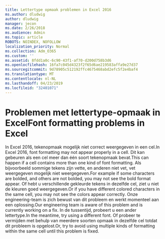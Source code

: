 ```yaml
---
title: Lettertype opmaak problemen in Excel 2016
ms.author: dludwig
author: dludwig
manager: jecon
ms.date: 2/26/2018
ms.audience: Admin
ms.topic: article
ROBOTS: NOINDEX, NOFOLLOW
localization_priority: Normal
ms.collection: Adm_O365
ms.custom: ''
ms.assetid: 8fdd1a0c-6c90-43f1-af70-d200d758b3d6
ms.openlocfilehash: 16fa7c045d4323f2f65d6ae219583affa9e27d37
ms.sourcegitcommit: 9d78905c512192ffc4675468abd2efc5f2e4baf4
ms.translationtype: MT
ms.contentlocale: nl-NL
ms.lasthandoff: 04/23/2019
ms.locfileid: "32401071"
---
```

# <a name="font-formatting-problems-in-excel"></a><span data-ttu-id="314a1-102">Problemen met lettertype-opmaak in Excel</span><span class="sxs-lookup"><span data-stu-id="314a1-102">Font formatting problems in Excel</span></span>

<span data-ttu-id="314a1-103">In Excel 2016, tekenopmaak mogelijk niet correct weergegeven in een cel.</span><span class="sxs-lookup"><span data-stu-id="314a1-103">In Excel 2016, font formatting may not appear properly in a cell.</span></span> <span data-ttu-id="314a1-104">Dit kan gebeuren als een cel meer dan één soort tekenopmaak bevat.</span><span class="sxs-lookup"><span data-stu-id="314a1-104">This can happen if a cell contains more than one kind of font formatting.</span></span> <span data-ttu-id="314a1-105">Als bijvoorbeeld sommige tekens zijn vette, en anderen niet vet, vet weergegeven mogelijk niet weergegeven.</span><span class="sxs-lookup"><span data-stu-id="314a1-105">For example if some characters are bolded, and others are not bolded, you may not see the bold format appear.</span></span> <span data-ttu-id="314a1-106">Of hebt u verschillende gekleurde tekens in dezelfde cel, ziet u niet de kleuren goed weergegeven.</span><span class="sxs-lookup"><span data-stu-id="314a1-106">Or if you have different colored characters in the same cell, you may not see the colors appear correctly.</span></span> <span data-ttu-id="314a1-107">Onze engineering-team is zich bewust van dit probleem en werkt momenteel aan een oplossing.</span><span class="sxs-lookup"><span data-stu-id="314a1-107">Our engineering team is aware of this problem and is currently working on a fix.</span></span> <span data-ttu-id="314a1-108">In de tussentijd, probeert u een ander lettertype.</span><span class="sxs-lookup"><span data-stu-id="314a1-108">In the meantime, try using a different font.</span></span> <span data-ttu-id="314a1-109">Of probeer te vermijden met behulp van meerdere soorten opmaak in dezelfde cel totdat dit probleem is opgelost.</span><span class="sxs-lookup"><span data-stu-id="314a1-109">Or, try to avoid using multiple kinds of formatting within the same cell until this problem is fixed.</span></span> 
  

